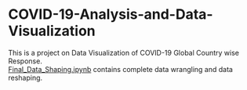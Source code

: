 # COVID-19-Analysis-and-Data-Visualization  

This is a project on Data Visualization of COVID-19 Global Country wise Response.  
[Final_Data_Shaping.ipynb](https://github.com/ShubhamKumar277/COVID-19-Analysis-and-Data-Visualization/blob/master/Final_Data_Shaping.ipynb) contains complete data wrangling and data reshaping.

